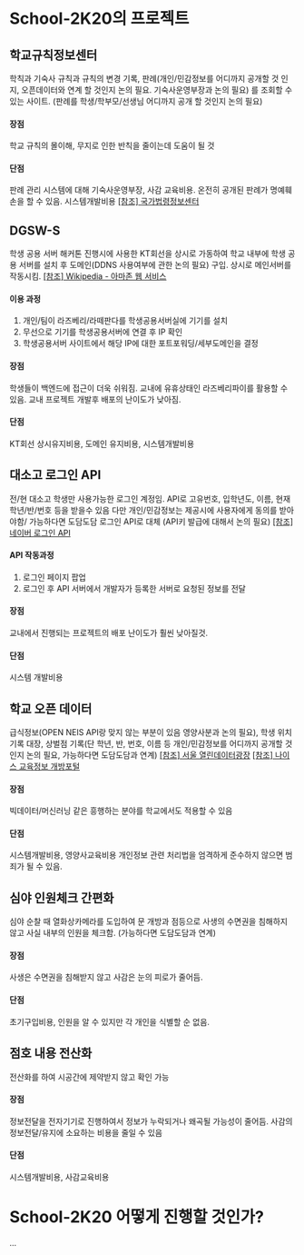 # School-2K20의 프로젝트
## 학교규칙정보센터
학칙과 기숙사 규칙과 규칙의 변경 기록, 판례(개인/민감정보를 어디까지 공개할 것 인지, 오픈데이터와 연계 할 것인지 논의 필요. 기숙사운영부장과 논의 필요)
를 조회할 수 있는 사이트.
(판례를 학생/학부모/선생님 어디까지 공개 할 것인지 논의 필요)
#### 장점
학교 규칙의 몰이해, 무지로 인한 반칙을 줄이는데 도움이 될 것
#### 단점
판례 관리 시스템에 대해 기숙사운영부장, 사감 교육비용.
온전히 공개된 판례가 명예훼손을 할 수 있음.
시스템개발비용
[[참조] 국가법령정보센터](http://www.law.go.kr/LSW//main.html)
## DGSW-S
학생 공용 서버
해커톤 진행시에 사용한 KT회선을 상시로 가동하여
학교 내부에 학생 공용 서버를 설치 후 도메인(DDNS 사용여부에 관한 논의 필요) 구입.
상시로 메인서버를 작동시킴.
[[참조] Wikipedia - 아마존 웹 서비스](https://ko.wikipedia.org/wiki/%EC%95%84%EB%A7%88%EC%A1%B4_%EC%9B%B9_%EC%84%9C%EB%B9%84%EC%8A%A4)
#### 이용 과정
1. 개인/팀이 라즈베리/라떼판다를 학생공용서버실에 기기를 설치
2. 무선으로 기기를 학생공용서버에 연결 후 IP 확인
3. 학생공용서버 사이트에서 해당 IP에 대한 포트포워딩/세부도메인을 결정
#### 장점
학생들이 백엔드에 접근이 더욱 쉬워짐.
교내에 유휴상태인 라즈베리파이를 활용할 수 있음.
교내 프로젝트 개발후 배포의 난이도가 낮아짐.
#### 단점
KT회선 상시유지비용, 도메인 유지비용, 시스템개발비용
## 대소고 로그인 API
전/현 대소고 학생만 사용가능한 로그인 계정임.
API로 고유번호, 입학년도, 이름, 현재 학년/반/번호 등을 받을수 있음
다만 개인/민감정보는 제공시에 사용자에게 동의를 받아야함/
가능하다면 도담도담 로그인 API로 대체
(API키 발급에 대해서 논의 필요)
[[참조]네이버 로그인 API](https://developers.naver.com/products/login/api/)
#### API 작동과정
1. 로그인 페이지 팝업
2. 로그인 후 API 서버에서 개발자가 등록한 서버로 요청된 정보를 전달
#### 장점
교내에서 진행되는 프로젝트의 배포 난이도가 훨씬 낮아질것.
#### 단점
시스템 개발비용
## 학교 오픈 데이터
급식정보(OPEN NEIS API랑 맞지 않는 부분이 있음 영양사분과 논의 필요),
학생 위치 기록 대장, 상벌점 기록(단 학년, 반, 번호, 이름 등 개인/민감정보를 어디까지 공개할 것인지 논의 필요, 가능하다면 도담도담과 연계)
[[참조] 서울 열린데이터광장](http://data.seoul.go.kr/)
[[참조] 나이스 교육정보 개방포털](https://open.neis.go.kr/portal/guide/apiIntroPage.do)
#### 장점
빅데이터/머신러닝 같은 흥행하는 분야를 학교에서도 적용할 수 있음
#### 단점
시스템개발비용, 영양사교육비용
개인정보 관련 처리법을 엄격하게 준수하지 않으면 범죄가 될 수 있음.
## 심야 인원체크 간편화
심야 순찰 때 열화상카메라를 도입하여 문 개방과 점등으로 사생의 수면권을 침해하지 않고 사실 내부의 인원을 체크함. (가능하다면 도담도담과 연계)
#### 장점
사생은 수면권을 침해받지 않고 사감은 눈의 피로가 줄어듬.
#### 단점
초기구입비용, 인원을 알 수 있지만 각 개인을 식별할 순 없음.
## 점호 내용 전산화
전산화를 하여 시공간에 제약받지 않고 확인 가능
#### 장점
정보전달을 전자기기로 진행하여서 정보가 누락되거나 왜곡될 가능성이 줄어듬.
사감의 정보전달/유지에 소요하는 비용을 줄일 수 있음
#### 단점
시스템개발비용, 사감교육비용
# School-2K20 어떻게 진행할 것인가?
...

